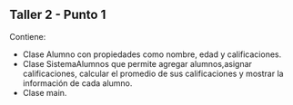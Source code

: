 ## Taller 2 - Punto 1

Contiene:
- Clase Alumno con propiedades como nombre, edad y calificaciones.
- Clase SistemaAlumnos que permite agregar alumnos,asignar calificaciones, calcular el promedio de sus calificaciones y mostrar la información de cada alumno.
- Clase main.

